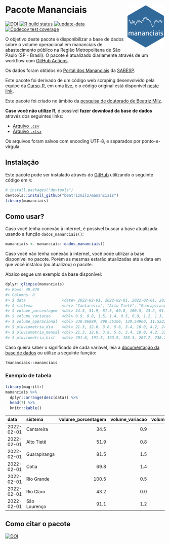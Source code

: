 
<!-- README.md is generated from README.Rmd. Please edit that file -->

# Pacote Mananciais <img src="man/figures/hexlogo.png" align="right" width = "120px"/>

<!-- badges: start -->

[![DOI](https://zenodo.org/badge/DOI/10.5281/zenodo.4733056.svg)](https://doi.org/10.5281/zenodo.4733056)
[![R build
status](https://github.com/beatrizmilz/mananciais/workflows/R-CMD-check/badge.svg)](https://github.com/beatrizmilz/mananciais/actions)
[![update-data](https://github.com/beatrizmilz/mananciais/actions/workflows/2-update_data.yaml/badge.svg)](https://github.com/beatrizmilz/mananciais/actions/workflows/2-update_data.yaml)
[![Codecov test
coverage](https://codecov.io/gh/beatrizmilz/mananciais/branch/master/graph/badge.svg)](https://codecov.io/gh/beatrizmilz/mananciais?branch=master)
<!-- badges: end -->

O objetivo deste pacote é disponibilizar a base de dados sobre o volume
operacional em mananciais de abastecimento público na Região
Metropolitana de São Paulo (SP - Brasil). O pacote é atualizado
diariamente através de um workflow com [GitHub
Actions](https://github.com/beatrizmilz/mananciais/actions).

Os dados foram obtidos no [Portal dos
Mananciais](http://mananciais.sabesp.com.br/Situacao) da
[SABESP](http://site.sabesp.com.br/site/Default.aspx).

Este pacote foi derivado de um código web scraping desenvolvido pela
equipe da [Curso-R](https://www.curso-r.com/), em uma
[live](https://youtu.be/jvZIxrMmOcQ), e o código original está
disponível [neste
link](https://github.com/curso-r/lives/blob/master/drafts/20200730_scraper_sabesp.R).

Este pacote foi criado no âmbito da [pesquisa de doutorado de Beatriz
Milz](https://beatrizmilz.github.io/tese/).

**Caso você não utilize R**, é possível **fazer download da base de
dados** através dos seguintes links:

  - [Arquivo
    `.csv`](https://github.com/beatrizmilz/mananciais/raw/master/inst/extdata/mananciais.csv)
  - [Arquivo
    `.xlsx`](https://github.com/beatrizmilz/mananciais/blob/master/inst/extdata/mananciais.xlsx?raw=true)

Os arquivos foram salvos com encoding UTF-8, e separados por
ponto-e-vírgula.

## Instalação

Este pacote pode ser instalado através do [GitHub](https://github.com/)
utilizando o seguinte código em `R`:

``` r
# install.packages("devtools")
devtools::install_github("beatrizmilz/mananciais")
library(mananciais)
```

## Como usar?

Caso você tenha conexão à internet, é possível buscar a base atualizada
usando a função `dados_mananciais()`:

``` r
mananciais <- mananciais::dados_mananciais() 
```

Caso você não tenha conexão à internet, você pode utilizar a base
disponível no pacote. Porém as mesmas estarão atualizadas até a data em
que você instalou (ou atualizou) o pacote.

Abaixo segue um exemplo da base disponível:

``` r
dplyr::glimpse(mananciais)
#> Rows: 49,870
#> Columns: 8
#> $ data                <date> 2022-02-01, 2022-02-01, 2022-02-01, 2022-02-01, 2…
#> $ sistema             <chr> "Cantareira", "Alto Tietê", "Guarapiranga", "Cotia…
#> $ volume_porcentagem  <dbl> 34.5, 51.9, 81.5, 69.8, 100.5, 43.2, 91.1, 33.6, 5…
#> $ volume_variacao     <dbl> 0.9, 0.8, 1.5, 1.4, 0.5, 0.0, 1.2, 1.3, 1.3, 2.1, …
#> $ volume_operacional  <dbl> 338.86889, 290.55106, 139.54960, 11.52222, 112.755…
#> $ pluviometria_dia    <dbl> 21.3, 12.6, 3.8, 5.6, 3.4, 10.0, 4.2, 24.4, 18.2, …
#> $ pluviometria_mensal <dbl> 21.3, 12.6, 3.8, 5.6, 3.4, 10.0, 4.2, 322.0, 239.1…
#> $ pluviometria_hist   <dbl> 201.6, 191.5, 193.9, 183.5, 207.7, 238.7, 233.4, 2…
```

Caso queira saber o significado de cada variável, leia a [documentação
da base de
dados](https://beatrizmilz.github.io/mananciais/reference/mananciais.html)
ou utilize a seguinte função:

``` r
?mananciais::mananciais
```

### Exemplo de tabela

``` r
library(magrittr)
mananciais %>% 
  dplyr::arrange(desc(data)) %>% 
  head(7) %>%
  knitr::kable()
```

| data       | sistema      | volume\_porcentagem | volume\_variacao | volume\_operacional | pluviometria\_dia | pluviometria\_mensal | pluviometria\_hist |
| :--------- | :----------- | ------------------: | ---------------: | ------------------: | ----------------: | -------------------: | -----------------: |
| 2022-02-01 | Cantareira   |                34.5 |              0.9 |           338.86889 |              21.3 |                 21.3 |              201.6 |
| 2022-02-01 | Alto Tietê   |                51.9 |              0.8 |           290.55106 |              12.6 |                 12.6 |              191.5 |
| 2022-02-01 | Guarapiranga |                81.5 |              1.5 |           139.54960 |               3.8 |                  3.8 |              193.9 |
| 2022-02-01 | Cotia        |                69.8 |              1.4 |            11.52222 |               5.6 |                  5.6 |              183.5 |
| 2022-02-01 | Rio Grande   |               100.5 |              0.5 |           112.75560 |               3.4 |                  3.4 |              207.7 |
| 2022-02-01 | Rio Claro    |                43.2 |              0.0 |             5.89755 |              10.0 |                 10.0 |              238.7 |
| 2022-02-01 | São Lourenço |                91.1 |              1.2 |            80.95224 |               4.2 |                  4.2 |              233.4 |

## Como citar o pacote

[![DOI](https://zenodo.org/badge/DOI/10.5281/zenodo.4733056.svg)](https://doi.org/10.5281/zenodo.4733056)
